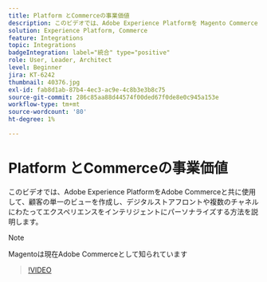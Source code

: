 ```yaml
---
title: Platform とCommerceの事業価値
description: このビデオでは、Adobe Experience Platformを Magento Commerce と共に使用して、顧客の単一のビューを作成し、デジタルストアフロントや複数のチャネルにわたってエクスペリエンスをインテリジェントにパーソナライズする方法を説明します。
solution: Experience Platform, Commerce
feature: Integrations
topic: Integrations
badgeIntegration: label="統合" type="positive"
role: User, Leader, Architect
level: Beginner
jira: KT-6242
thumbnail: 40376.jpg
exl-id: fab8d1ab-87b4-4ec3-ac9e-4c8b3e3b8c75
source-git-commit: 286c85aa88d44574f00ded67f0de8e0c945a153e
workflow-type: tm+mt
source-wordcount: '80'
ht-degree: 1%

---
```


# Platform とCommerceの事業価値

このビデオでは、Adobe Experience PlatformをAdobe Commerceと共に使用して、顧客の単一のビューを作成し、デジタルストアフロントや複数のチャネルにわたってエクスペリエンスをインテリジェントにパーソナライズする方法を説明します。

>[!NOTE]
>
> Magentoは現在Adobe Commerceとして知られています

>[!VIDEO](https://video.tv.adobe.com/v/40376?learn=on&enablevpops)


